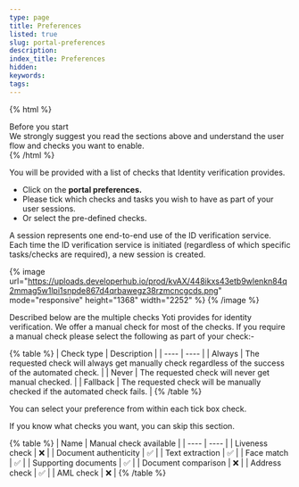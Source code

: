 ```yaml
---
type: page
title: Preferences
listed: true
slug: portal-preferences
description: 
index_title: Preferences
hidden: 
keywords: 
tags: 
---
```


{% html %}
<div class="alert-BYS">
   <div class="alert-title" id="BYS">
      Before you start
   </div>
   <div class="alert-text" >
We strongly suggest you read the sections above and understand the user flow and checks you want to enable.    </div>
   <div class="alert-links"> 
   </div>
</div>
{% /html %}

You will be provided with a list of checks that Identity verification provides.

- Click on the **portal preferences.**
- Please tick which checks and tasks you wish to have as part of your user sessions.
- Or select the pre-defined checks.

A session represents one end-to-end use of the ID verification service. Each time the ID verification service is initiated (regardless of which specific tasks/checks are required), a new session is created.

{% image url="https://uploads.developerhub.io/prod/kvAX/448ikxs43etb9wlenkn84q2mmag5w1lpi1snpde867d4qrbawegz38rzmcncgcds.png" mode="responsive" height="1368" width="2252" %}
{% /image %}

Described below are the multiple checks Yoti provides for identity verification. We offer a manual check for most of the checks. If you require a manual check please select the following as part of your check:-

{% table %}
| Check type | Description | 
| ---- | ---- | 
| Always | The requested check will always get manually check regardless of the success of the automated check. | 
| Never | The requested check will never get manual checked. | 
| Fallback | The requested check will be manually checked if the automated check fails. | 
{% /table %}

You can select your preference from within each tick box check.

If you know what checks you want, you can skip this section.

{% table %}
| Name | Manual check available | 
| ---- | ---- | 
| Liveness check | ❌ | 
| Document authenticity | ✅ | 
| Text extraction | ✅ | 
| Face match | ✅ | 
| Supporting documents | ✅ | 
| Document comparison | ❌ | 
| Address check | ✅ | 
| AML check | ❌ | 
{% /table %}